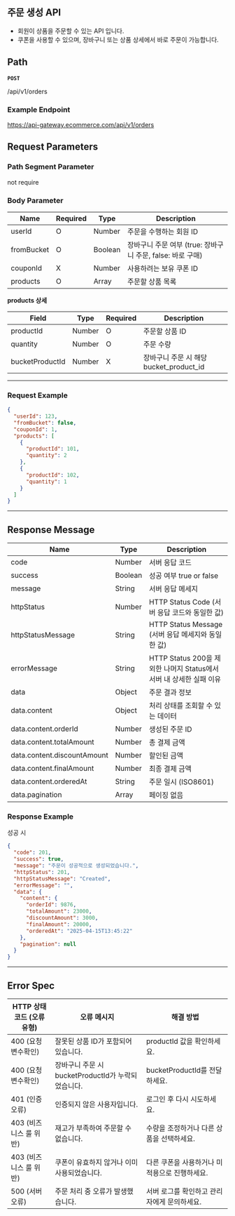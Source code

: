 ## 주문 생성 API

- 회원이 상품을 주문할 수 있는 API 입니다.
- 쿠폰을 사용할 수 있으며, 장바구니 또는 상품 상세에서 바로 주문이 가능합니다.

## **Path**

**`POST`**

/api/v1/orders

### **Example Endpoint**

https://api-gateway.ecommerce.com/api/v1/orders

## **Request Parameters**

### **Path Segment Parameter**

not require

### **Body Parameter**

| **Name** | **Required** | **Type** | **Description** |
| --- | --- | --- | --- |
| userId | O | Number | 주문을 수행하는 회원 ID |
| fromBucket | O | Boolean | 장바구니 주문 여부 (true: 장바구니 주문, false: 바로 구매) |
| couponId | X | Number | 사용하려는 보유 쿠폰 ID |
| products | O | Array | 주문할 상품 목록 |

**products 상세**

| **Field** | **Type** | **Required** | **Description** |
| --- | --- | --- | --- |
| productId | Number | O | 주문할 상품 ID |
| quantity | Number | O | 주문 수량 |
| bucketProductId | Number | X | 장바구니 주문 시 해당 bucket_product_id |

---

### **Request Example**

```json
{
  "userId": 123,
  "fromBucket": false,
  "couponId": 1,
  "products": [
    {
      "productId": 101,
      "quantity": 2
    },
    {
      "productId": 102,
      "quantity": 1
    }
  ]
}
```

---

## **Response Message**

| **Name** | **Type** | **Description** |
| --- | --- | --- |
| code | Number | 서버 응답 코드 |
| success | Boolean | 성공 여부 true or false |
| message | String | 서버 응답 메세지 |
| httpStatus | Number | HTTP Status Code (서버 응답 코드와 동일한 값) |
| httpStatusMessage | String | HTTP Status Message (서버 응답 메세지와 동일한 값) |
| errorMessage | String | HTTP Status 200을 제외한 나머지 Status에서 서버 내 상세한 실패 이유 |
| data | Object | 주문 결과 정보 |
| data.content | Object | 처리 상태를 조회할 수 있는 데이터 |
| data.content.orderId | Number | 생성된 주문 ID |
| data.content.totalAmount | Number | 총 결제 금액 |
| data.content.discountAmount | Number | 할인된 금액 |
| data.content.finalAmount | Number | 최종 결제 금액 |
| data.content.orderedAt | String | 주문 일시 (ISO8601) |
| data.pagination | Array | 페이징 없음 |

### **Response Example**

성공 시

```json
{
  "code": 201,
  "success": true,
  "message": "주문이 성공적으로 생성되었습니다.",
  "httpStatus": 201,
  "httpStatusMessage": "Created",
  "errorMessage": "",
  "data": {
    "content": {
      "orderId": 9876, 
      "totalAmount": 23000, 
      "discountAmount": 3000, 
      "finalAmount": 20000, 
      "orderedAt": "2025-04-15T13:45:22"
    }, 
    "pagination": null
  }
}

```

---

## **Error Spec**

| **HTTP 상태 코드 (오류 유형)** | **오류 메시지** | **해결 방법** |
| --- | --- | --- |
| 400 (요청변수확인) | 잘못된 상품 ID가 포함되어 있습니다. | productId 값을 확인하세요. |
| 400 (요청변수확인) | 장바구니 주문 시 bucketProductId가 누락되었습니다. | bucketProductId를 전달하세요. |
| 401 (인증 오류) | 인증되지 않은 사용자입니다. | 로그인 후 다시 시도하세요. |
| 403 (비즈니스 룰 위반) | 재고가 부족하여 주문할 수 없습니다. | 수량을 조정하거나 다른 상품을 선택하세요. |
| 403 (비즈니스 룰 위반) | 쿠폰이 유효하지 않거나 이미 사용되었습니다. | 다른 쿠폰을 사용하거나 미적용으로 진행하세요. |
| 500 (서버 오류) | 주문 처리 중 오류가 발생했습니다. | 서버 로그를 확인하고 관리자에게 문의하세요. |
